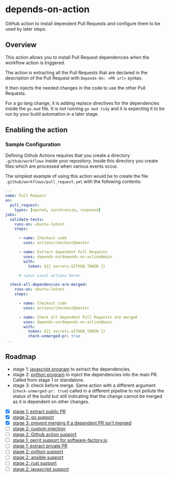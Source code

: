 # depends-on-action

GitHub action to install dependent Pull Requests and configure them to be used
by later steps.

## Overview

This action allows you to install Pull Request dependencies when the workflow
action is triggered.

The action is extracting all the Pull Requests that are declared in
the description of the Pull Request with `Depends-On: <PR url>`
syntax.

It then injects the needed changes in the code to use the other Pull Requests.

For a go lang change, it is adding replace directives for the
dependencies inside the `go.mod` file. It is not running `go mod tidy`
and it is expecting it to be run by your build automation in a later
stage.

## Enabling the action

### Sample Configuration

Defining Github Actions requires that you create a directory
`.github/workflows` inside your repository.  Inside this directory you
create files which are processed when various events occur.

The simplest example of using this action would be to create the file
`.github/workflows/pull_request.yml` with the following contents:

```yaml
---
name: Pull Request
on:
  pull_request:
    types: [opened, synchronize, reopened]
jobs:
  validate-tests:
    runs-on: ubuntu-latest
    steps:

      - name: Checkout code
        uses: actions/checkout@master

      - name: Extract dependent Pull Requests
        uses: depends-on/depends-on-action@main
        with:
          token: ${{ secrets.GITHUB_TOKEN }}

      # <your usual actions here>

  check-all-dependencies-are-merged:
    runs-on: ubuntu-latest
    steps:

      - name: Checkout code
        uses: actions/checkout@master

      - name: Check all dependent Pull Requests are merged
        uses: depends-on/depends-on-action@main
        with:
          token: ${{ secrets.GITHUB_TOKEN }}
          check-unmerged-pr: true
...
```

## Roadmap

- stage 1: [javascript program](index.js) to extract the dependencies.
- stage 2: [python program](depends-on) to inject the dependencies
  into the main PR. Called from stage 1 or standalone.
- stage 3: check before merge. Same action with a different argument
  (`check-unmerged-pr: true`) called in a different pipeline to not
  pollute the status of the build but still indicating that the change
  cannot be merged as it is dependent on other changes.

- [x] [stage 1: extract public PR](https://github.com/depends-on/depends-on-action/issues/2)
- [x] [stage 2: go support](https://github.com/depends-on/depends-on-action/issues/3)
- [x] [stage 3: prevent merging if a dependent PR isn't merged](https://github.com/depends-on/depends-on-action/issues/10)
- [ ] [stage 2: custom injection](https://github.com/depends-on/depends-on-action/issues/4)
- [ ] [stage 2: Github action support](https://github.com/depends-on/depends-on-action/issues/5)
- [ ] [stage 1: gerrit support for software-factory.io](https://github.com/depends-on/depends-on-action/issues/6)
- [ ] [stage 1: extract private PR](https://github.com/depends-on/depends-on-action/issues/7)
- [ ] [stage 2: python support](https://github.com/depends-on/depends-on-action/issues/8)
- [ ] [stage 2: ansible support](https://github.com/depends-on/depends-on-action/issues/9)
- [ ] [stage 2: rust support](https://github.com/depends-on/depends-on-action/issues/11)
- [ ] [stage 2: javascript support](https://github.com/depends-on/depends-on-action/issues/12)
